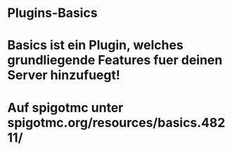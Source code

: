 # Plugins-Basics
# Basics ist ein Plugin, welches grundliegende Features fuer deinen Server hinzufuegt!
# Auf spigotmc unter spigotmc.org/resources/basics.48211/